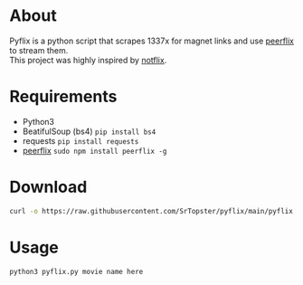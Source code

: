 # About
Pyflix is a python script that scrapes 1337x for magnet links and use [peerflix](https://github.com/mafintosh/peerflix) to stream them.<br>
This project was highly inspired by [notflix](https://github.com/Bugswriter/notflix).
# Requirements
* Python3
* BeatifulSoup (bs4) `pip install bs4`
* requests `pip install requests`
* [peerflix](https://github.com/mafintosh/peerflix) `sudo npm install peerflix -g`
# Download
``` sh
curl -o https://raw.githubusercontent.com/SrTopster/pyflix/main/pyflix.py
```
# Usage
``` sh
python3 pyflix.py movie name here
```
